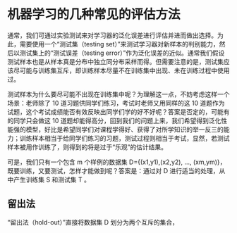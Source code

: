 # 机器学习的几种常见的评估方法

通常，我们可通过实验测试来对学习器的泛化误差进行评估并进而做出选择。为此，需要使用一个“测试集（testing set）”来测试学习器对新样本的判别能力，然后以测试集上的“测试误差（testing error）”作为泛化误差的近似。通常我们假设测试样本也是从样本真是分布中独立同分布采样而得。但需要注意的是，测试集应该尽可能与训练集互斥，即训练样本尽量不在训练集中出现、未在训练过程中使用过。

测试样本为什么要尽可能不出现在训练集中呢？为理解这一点，不妨考虑这样一个场景：老师除了 10 道习题供同学们练习，考试时老师又用同样的这 10 道题作为试题，这个考试成绩能否有效反映出同学们学的好不好呢？答案是否定的，可能有的同学只会做这 10 道题却能得高分，回到我们的问题上来，我们希望得到泛化性能强的模型，好比是希望同学们对课程学得好、获得了对所学知识的举一反三的能力；训练样本相当于给同学们练习的习题，测试过程则相当于考试，显然，若测试样本被用作训练了，则得到的将是过于“乐观”的估计结果。

可是，我们只有一个包含 m 个样例的数据集 D={(x1,y1),(x2,y2), ..., (xm,ym)}，既要训练，又要测试，怎样才能做到呢？答案是：通过对 D 进行适当的处理，从中产生训练集 S 和测试集 T 。

## 留出法
“留出法（hold-out）”直接将数据集 D 划分为两个互斥的集合，